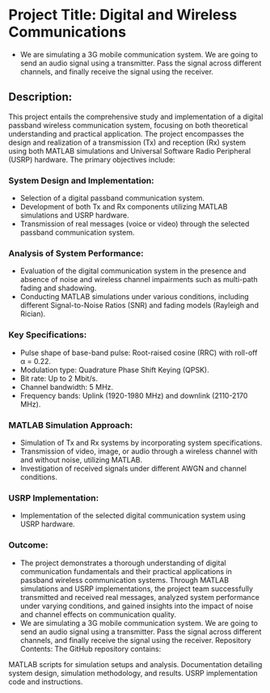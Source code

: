 # Project Title: Digital and Wireless Communications
* We are simulating a 3G mobile communication system. We are going to send an audio signal using a transmitter. Pass the signal across different channels, and finally receive the signal using the receiver. 
## Description:

This project entails the comprehensive study and implementation of a digital passband wireless communication system, focusing on both theoretical understanding and practical application. The project encompasses the design and realization of a transmission (Tx) and reception (Rx) system using both MATLAB simulations and Universal Software Radio Peripheral (USRP) hardware. The primary objectives include:

### System Design and Implementation:
* Selection of a digital passband communication system.
* Development of both Tx and Rx components utilizing MATLAB simulations and USRP hardware.
* Transmission of real messages (voice or video) through the selected passband communication system.
### Analysis of System Performance:
* Evaluation of the digital communication system in the presence and absence of noise and wireless channel impairments such as multi-path fading and shadowing.
* Conducting MATLAB simulations under various conditions, including different Signal-to-Noise Ratios (SNR) and fading models (Rayleigh and Rician).
### Key Specifications:
* Pulse shape of base-band pulse: Root-raised cosine (RRC) with roll-off α = 0.22.
* Modulation type: Quadrature Phase Shift Keying (QPSK).
* Bit rate: Up to 2 Mbit/s.
* Channel bandwidth: 5 MHz.
* Frequency bands: Uplink (1920-1980 MHz) and downlink (2110-2170 MHz).
### MATLAB Simulation Approach:
* Simulation of Tx and Rx systems by incorporating system specifications.
* Transmission of video, image, or audio through a wireless channel with and without noise, utilizing MATLAB.
* Investigation of received signals under different AWGN and channel conditions.
### USRP Implementation:
* Implementation of the selected digital communication system using USRP hardware.
### Outcome:
* The project demonstrates a thorough understanding of digital communication fundamentals and their practical applications in passband wireless communication systems. Through MATLAB simulations and USRP implementations, the project team successfully transmitted and received real messages, analyzed system performance under varying conditions, and gained insights into the impact of noise and channel effects on communication quality.
* We are simulating a 3G mobile communication system. We are going to send an audio signal using a transmitter. Pass the signal across different channels, and finally receive the signal using the receiver. 
Repository Contents:
The GitHub repository contains:

MATLAB scripts for simulation setups and analysis.
Documentation detailing system design, simulation methodology, and results.
USRP implementation code and instructions.
